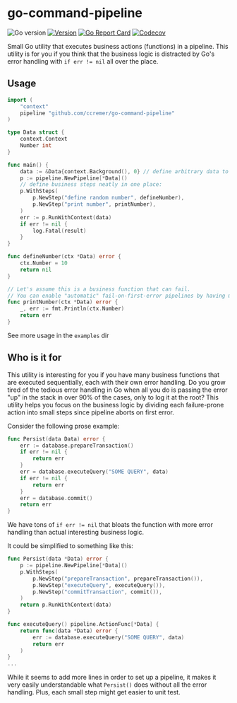 # go-command-pipeline

![Go version](https://img.shields.io/github/go-mod/go-version/ccremer/go-command-pipeline)
[![Version](https://img.shields.io/github/v/release/ccremer/go-command-pipeline)][releases]
[![Go Report Card](https://goreportcard.com/badge/github.com/ccremer/go-command-pipeline)][goreport]
[![Codecov](https://img.shields.io/codecov/c/github/ccremer/go-command-pipeline?token=XGOC4XUMJ5)][codecov]

Small Go utility that executes business actions (functions) in a pipeline.
This utility is for you if you think that the business logic is distracted by Go's error handling with `if err != nil` all over the place.

## Usage

```go
import (
    "context"
    pipeline "github.com/ccremer/go-command-pipeline"
)

type Data struct {
    context.Context
    Number int
}

func main() {
	data := &Data{context.Background(), 0} // define arbitrary data to pass around in the steps.
	p := pipeline.NewPipeline[*Data]()
	// define business steps neatly in one place:
	p.WithSteps(
		p.NewStep("define random number", defineNumber),
		p.NewStep("print number", printNumber),
	)
	err := p.RunWithContext(data)
	if err != nil {
		log.Fatal(result)
	}
}

func defineNumber(ctx *Data) error {
	ctx.Number = 10
	return nil
}

// Let's assume this is a business function that can fail.
// You can enable "automatic" fail-on-first-error pipelines by having more small functions that return errors.
func printNumber(ctx *Data) error {
	_, err := fmt.Println(ctx.Number)
	return err
}
```

See more usage in the `examples` dir

## Who is it for

This utility is interesting for you if you have many business functions that are executed sequentially, each with their own error handling.
Do you grow tired of the tedious error handling in Go when all you do is passing the error "up" in the stack in over 90% of the cases, only to log it at the root?
This utility helps you focus on the business logic by dividing each failure-prone action into small steps since pipeline aborts on first error.

Consider the following prose example:
```go
func Persist(data Data) error {
    err := database.prepareTransaction()
    if err != nil {
        return err
    }
    err = database.executeQuery("SOME QUERY", data)
    if err != nil {
        return err
    }
    err = database.commit()
    return err
}
```
We have tons of `if err != nil` that bloats the function with more error handling than actual interesting business logic.

It could be simplified to something like this:
```go
func Persist(data *Data) error {
    p := pipeline.NewPipeline[*Data]()
    p.WithSteps(
        p.NewStep("prepareTransaction", prepareTransaction()),
        p.NewStep("executeQuery", executeQuery()),
        p.NewStep("commitTransaction", commit()),
    )
    return p.RunWithContext(data)
}

func executeQuery() pipeline.ActionFunc[*Data] {
	return func(data *Data) error {
		err := database.executeQuery("SOME QUERY", data)
		return err
	)
}
...
```
While it seems to add more lines in order to set up a pipeline, it makes it very easily understandable what `Persist()` does without all the error handling.
Plus, each small step might get easier to unit test.

[releases]: https://github.com/ccremer/go-command-pipeline/releases
[codecov]: https://app.codecov.io/gh/ccremer/go-command-pipeline
[goreport]: https://goreportcard.com/report/github.com/ccremer/go-command-pipeline
